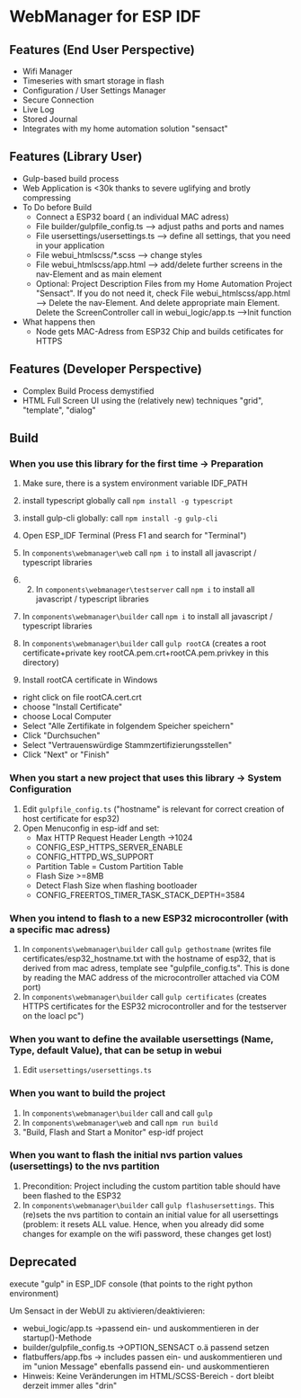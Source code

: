 # WebManager for ESP IDF

## Features (End User Perspective)
* Wifi Manager
* Timeseries with smart storage in flash
* Configuration / User Settings Manager
* Secure Connection
* Live Log
* Stored Journal
* Integrates with my home automation solution "sensact"

## Features (Library User)

* Gulp-based build process
* Web Application is <30k thanks to severe uglifying and brotly compressing
* To Do before Build
  * Connect a ESP32 board ( an individual MAC adress)
  * File builder/gulpfile_config.ts --> adjust paths and ports and names
  * File usersettings/usersettings.ts --> define all settings, that you need in your application
  * File webui_htmlscss/*.scss --> change styles
  * File webui_htmlscss/app.html --> add/delete further screens in the nav-Element and as main element
  * Optional: Project Description Files from my Home Automation Project "Sensact". If you do not need it, check File webui_htmlscss/app.html --> Delete the nav-Element. And delete appropriate main Element. Delete the ScreenController call in webui_logic/app.ts -->Init function
* What happens then
  * Node gets MAC-Adress from ESP32 Chip and builds cetificates for HTTPS

## Features (Developer Perspective)
* Complex Build Process demystified
* HTML Full Screen UI using the (relatively new) techniques "grid", "template", "dialog"

## Build

### When you use this library for the first time -> Preparation 
1. Make sure, there is a system environment variable IDF_PATH
1. install typescript globally call `npm install -g typescript`
2. install gulp-cli globally: call `npm install -g gulp-cli`
3. Open ESP_IDF Terminal (Press F1 and search for "Terminal")
4. In `components\webmanager\web` call `npm i` to install all javascript / typescript libraries
5. 2. In `components\webmanager\testserver` call `npm i` to install all javascript / typescript libraries
6. In `components\webmanager\builder` call `npm i` to install all javascript / typescript libraries

7. In `components\webmanager\builder` call `gulp rootCA` (creates a root certificate+private key rootCA.pem.crt+rootCA.pem.privkey in this directory)
8. Install rootCA certificate in Windows
  - right click on file rootCA.cert.crt
  - choose "Install Certificate"
  - choose Local Computer
  - Select "Alle Zertifikate in folgendem Speicher speichern"
  - Click "Durchsuchen"
  - Select "Vertrauenswürdige Stammzertifizierungsstellen"
  - Click "Next" or "Finish"
### When you start a new project that uses this library -> System Configuration
1. Edit `gulpfile_config.ts` ("hostname" is relevant for correct creation of host certificate for esp32)
2. Open Menuconfig in esp-idf and set:
     * Max HTTP Request Header Length ->1024
     * CONFIG_ESP_HTTPS_SERVER_ENABLE
     * CONFIG_HTTPD_WS_SUPPORT
     * Partition Table = Custom Partition Table
     * Flash Size >=8MB
     * Detect Flash Size when flashing bootloader
     * CONFIG_FREERTOS_TIMER_TASK_STACK_DEPTH=3584

### When you intend to flash to a new ESP32 microcontroller (with a specific mac adress)
1. In `components\webmanager\builder` call `gulp gethostname` (writes file certificates/esp32_hostname.txt with the hostname of esp32, that is derived from mac adress, template see "gulpfile_config.ts". This is done by reading the MAC address of the microcontroller attached via COM port)
2. In `components\webmanager\builder` call `gulp certificates` (creates HTTPS certificates for the ESP32 microcontroller and for the testserver on the loacl pc")
### When you want to define the available usersettings (Name, Type, default Value), that can be setup in webui
1. Edit `usersettings/usersettings.ts`
### When you want to build the project
1. In `components\webmanager\builder` call and call `gulp`
2. In `components\webmanager\web` and call `npm run build`
3. "Build, Flash and Start a Monitor" esp-idf project

### When you want to flash the initial nvs partion values (usersettings) to the nvs partition
1. Precondition: Project including the custom partition table should have been flashed to the ESP32
1. In `components\webmanager\builder` call `gulp flashusersettings`. This (re)sets the nvs partition to contain an initial value for all usersettings (problem: it resets ALL value. Hence, when you already did some changes for example on the wifi password, these changes get lost)

## Deprecated
execute "gulp" in ESP_IDF console (that points to the right python environment)

Um Sensact in der WebUI zu aktivieren/deaktivieren:
- webui_logic/app.ts ->passend ein- und auskommentieren in der startup()-Methode
- builder/gulpfile_config.ts ->OPTION_SENSACT o.ä passend setzen
- flatbuffers/app.fbs -> includes passen ein- und auskommentieren und im "union Message" ebenfalls passend ein- und auskommentieren
- Hinweis: Keine Veränderungen im HTML/SCSS-Bereich - dort bleibt derzeit immer alles "drin"

